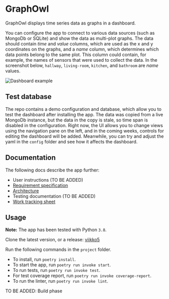 # GraphOwl

GraphOwl displays time series data as graphs in a dashboard.

You can configure the app to connect to various data sources (such as MongoDb or SQLite) and show the data as multi-plot graphs. The data should contain *time* and *value* columns, which are used as the x and y coordinates on the graphs, and a *name* column, which determines which data points belong to the same plot. This column could contain, for example, the names of sensors that were used to collect the data. In the screenshot below, `hallway`, `living-room`, `kitchen`, and `bathroom` are *name* values.

![Dashboard example](https://github.com/mikkokallio/ot-harkka/blob/master/project/docs/Screenshot.png "Sensor readings")

## Test database

The repo contains a demo configuration and database, which allow you to test the dashboard after installing the app. The data was copied from a live MongoDb instance, but the data in the copy is stale, so time span is disabled in the configuration. Right now, the UI allows you to change views using the navigation pane on the left, and in the coming weeks, controls for editing the dashboard will be added. Meanwhile, you can try and adjust the yaml in the `config` folder and see how it affects the dashboard.

## Documentation

The following docs describe the app further:
* User instructions (TO BE ADDED)
* [Requirement specification](https://github.com/mikkokallio/ot-harkka/blob/master/project/docs/reqs.md)
* [Architecture](https://github.com/mikkokallio/ot-harkka/blob/master/project/docs/architecture.md)
* Testing documentation (TO BE ADDED)
* [Work tracking sheet](https://github.com/mikkokallio/ot-harkka/blob/master/project/docs/hours.md)

## Usage

**Note:** The app has been tested with Python `3.8`.

Clone the latest version, or a release: [viikko5](https://github.com/mikkokallio/ot-harkka/releases/tag/viikko5)

Run the following commands in the `project` folder.

* To install, run `poetry install`.
* To start the app, run `poetry run invoke start`.
* To run tests, run `poetry run invoke test`.
* For test coverage report, run `poetry run invoke coverage-report`.
* To run the linter, run `poetry run invoke lint`.

TO BE ADDED: Build phase

